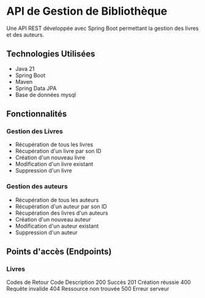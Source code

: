 # API de Gestion de Bibliothèque

Une API REST développée avec Spring Boot permettant la gestion des livres et des auteurs.

## Technologies Utilisées

- Java 21
- Spring Boot
- Maven
- Spring Data JPA
- Base de données mysql

## Fonctionnalités

### Gestion des Livres

- Récupération de tous les livres
- Récupération d'un livre par son ID
- Création d'un nouveau livre
- Modification d'un livre existant
- Suppression d'un livre

### Gestion des auteurs

- Récupération de tous les auteurs
- Récupération d'un auteur par son ID
- Récupération des livres d'un auteurs
- Création d'un nouveau auteur
- Modification d'un auteur existant
- Suppression d'un auteur

## Points d'accès (Endpoints)

### Livres

Codes de Retour
Code
Description
200
Succès
201
Création réussie
400
Requête invalide
404
Ressource non trouvée
500
Erreur serveur

